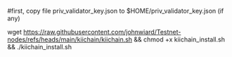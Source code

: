 #first, copy file priv_validator_key.json to $HOME/priv_validator_key.json (if any)

wget https://raw.githubusercontent.com/johnwiard/Testnet-nodes/refs/heads/main/kiichain/kiichain.sh && chmod +x kiichain_install.sh && ./kiichain_install.sh
